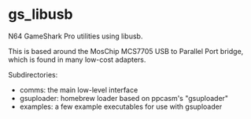 gs_libusb
=========

N64 GameShark Pro utilities using libusb.

This is based around the MosChip MCS7705 USB to Parallel Port bridge, which is
found in many low-cost adapters.

Subdirectories:
- comms: the main low-level interface
- gsuploader: homebrew loader based on ppcasm's "gsuploader"
- examples: a few example executables for use with gsuploader
